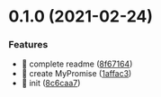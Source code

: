 # 0.1.0 (2021-02-24)


### Features

* 🎸 complete readme ([8f67164](https://github.com/qinjunyi/myPromise/commit/8f67164c7f673a063af16c6d14afe621cc559ebf))
* 🎸 create MyPromise ([1affac3](https://github.com/qinjunyi/myPromise/commit/1affac3256025f073206eecb17b31434a867812d))
* 🎸 init ([8c6caa7](https://github.com/qinjunyi/myPromise/commit/8c6caa765fd87127792d7fb21a40c12f51d6e092))



